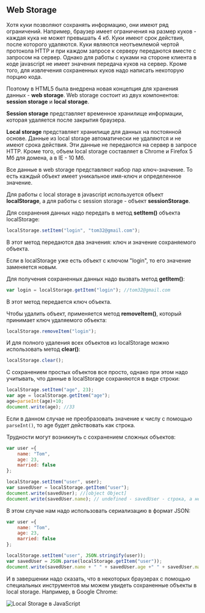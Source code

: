## Web Storage

Хотя куки позволяют сохранять информацию, они имеют ряд ограничений. Например, браузер имеет ограничения на размер куков - 
каждая кука не может превышать 4 кб. Куки имеют срок действия, после которого удаляются. Куки являются неотъемлемой чертой протокола HTTP и при каждом 
запросе к серверу передаются вместе с запросом на сервер. Однако для работы с куками на стороне клиента в коде javascript не имеет значения передача куков на сервер. 
Кроме того, для извлечения сохраненных куков надо написать некоторую порцию кода.

Поэтому в HTML5 была внедрена новая концепция для хранения данных - **web storage**. Web storage состоит из двух компонентов: 
**session storage** и **local storage**.

**Session storage** представляет временное хранилище информации, которая удаляется после закрытия браузера.

**Local storage** представляет хранилище для данных на постоянной основе. Данные из local storage автоматически не удаляются и 
не имеют срока действия. Эти данные не передаются на сервер в запросе HTTP. Кроме того, объем local storage составляет в Chrome и Firefox 5 Mб для домена, 
а в IE - 10 Mб.

Все данные в web storage представляют набор пар ключ-значение. То есть каждый объект имеет уникальное имя-ключ и определенное значение.

Для работы с local storage в javascript используется объект **localStorage**, а для работы с session storage - объект 
**sessionStorage**.

Для сохранения данных надо передать в метод **setItem()** объекта localStorage:

```js
localStorage.setItem("login", "tom32@gmail.com");
```

В этот метод передаются два значения: ключ и значение сохраняемого объекта.

Если в localStorage уже есть объект с ключом "login", то его значение заменяется новым.

Для получения сохраненных данных надо вызвать метод **getItem()**:

```js
var login = localStorage.getItem("login"); //tom32@gmail.com
```

В этот метод передается ключ объекта.

Чтобы удалить объект, применяется метод **removeItem()**, который принимает ключ удаляемого объекта:

```js
localStorage.removeItem("login");
```

И для полного удаления всех объектов из localStorage можно использовать метод **clear()**:

```js
localStorage.clear();
```

С сохранением простых объектов все просто, однако при этом надо учитывать, что данные в localStorage сохраняются в виде строки:

```js
localStorage.setItem("age", 23);
var age = localStorage.getItem("age");
age=parseInt(age)+10;
document.write(age); //33
```

Если в данном случае не преобразовать значение к числу с помощью `parseInt()`, то age будет действовать как строка.

Трудности могут возникнуть с сохранением сложных объектов:

```js
var user ={
    name: "Tom",
    age: 23,
    married: false
};

localStorage.setItem("user", user);
var savedUser = localStorage.getItem("user");
document.write(savedUser); //[object Object]
document.write(savedUser.name); // undefined - savedUser - строка, а не объект
```

В этом случае нам надо использовать сериализацию в формат JSON:

```js
var user ={
    name: "Tom",
    age: 23,
    married: false
};

localStorage.setItem("user", JSON.stringify(user));
var savedUser = JSON.parse(localStorage.getItem("user"));
document.write(savedUser.name + " " + savedUser.age +" " + savedUser.married); // Tom 23 false
```

И в завершении надо сказать, что в некоторых браузерах с помощью специальных инструментов мы можем увидеть сохраненные объекты в local storage. 
Например, в Google Chrome:

![Local Storage в JavaScript](https://metanit.com/web/javascript/pics/localstorage.png)

